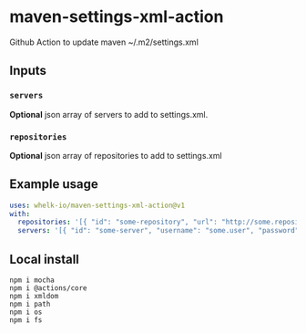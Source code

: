 # maven-settings-xml-action

Github Action to update maven ~/.m2/settings.xml

## Inputs

### `servers`

**Optional** json array of servers to add to settings.xml.

### `repositories`
**Optional** json array of repositories to add to settings.xml

## Example usage

````yaml
uses: whelk-io/maven-settings-xml-action@v1
with:
  repositories: '[{ "id": "some-repository", "url": "http://some.repository.url" }]'
  servers: '[{ "id": "some-server", "username": "some.user", "password": "some.password" }]'
````

## Local install

````
npm i mocha
npm i @actions/core
npm i xmldom
npm i path
npm i os
npm i fs
````
